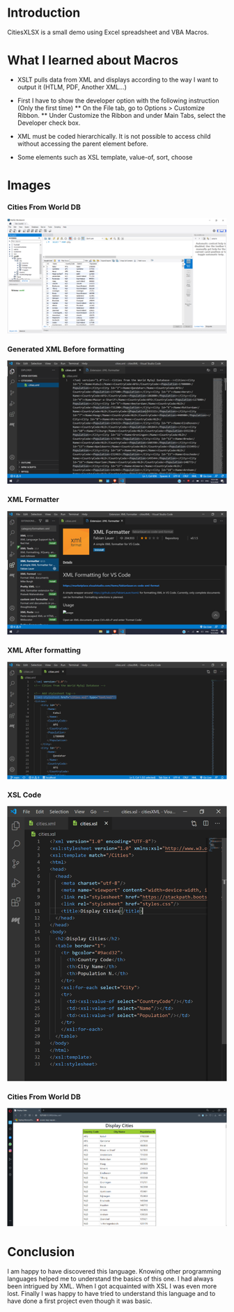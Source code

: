 # Introduction

CitiesXLSX is a small demo using Excel spreadsheet and VBA Macros.


 # What I learned about Macros

   * XSLT pulls data from XML and displays according to the way I want to output it (HTLM, PDF, Another XML...)

   * First I have to show the developer option with the following instruction (Only the first time)
   ** On the File tab, go to Options > Customize Ribbon.
   ** Under Customize the Ribbon and under Main Tabs, select the Developer check box.

   
   * XML must be coded hierarchically. It is not possible to access child without accessing the parent element before.
   * Some elements such as XSL template, value-of, sort, choose
   
 # Images
 
   ### Cities From World DB
   ![Cities World DB](https://github.com/camillebalima/XMLDemo/blob/main/img/SelectCity_FromWorldDatabase.PNG)
 
   ### Generated XML Before formatting
   ![XML Before formatting](https://github.com/camillebalima/XMLDemo/blob/main/img/CitiesXML_BeforeFormating.PNG)
   
   ### XML Formatter
   ![XML Formatter](https://github.com/camillebalima/XMLDemo/blob/main/img/XML_Formatter.PNG)
   

   ### XML After formatting
   ![XML After formatting](https://github.com/camillebalima/XMLDemo/blob/main/img/XML_AfterFormatting.PNG)
   
   ### XSL Code
   ![XSL Code](https://github.com/camillebalima/XMLDemo/blob/main/img/XSL_Code.PNG)
   
   ### Cities From World DB
   ![Final Result](https://github.com/camillebalima/XMLDemo/blob/main/img/CitiesXML_WithXSL.PNG)
   
 # Conclusion
 I am happy to have discovered this language. Knowing other programming languages helped me to understand the basics of this one. I had always been intrigued by XML. When I got acquainted with XSL I was even more lost. Finally I was happy to have tried to understand this language and to have done a first project even though it was basic.
